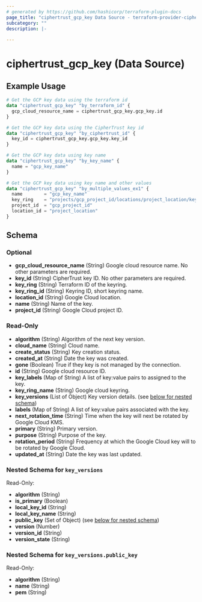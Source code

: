 ```yaml
---
# generated by https://github.com/hashicorp/terraform-plugin-docs
page_title: "ciphertrust_gcp_key Data Source - terraform-provider-ciphertrust"
subcategory: ""
description: |-
  
---
```


# ciphertrust_gcp_key (Data Source)



## Example Usage

```terraform
# Get the GCP key data using the terraform id
data "ciphertrust_gcp_key" "by_terraform_id" {
  gcp_cloud_resource_name = ciphertrust_gcp_key.gcp_key.id
}

# Get the GCP key data using the CipherTrust key id
data "ciphertrust_gcp_key" "by_ciphertrust_id" {
  key_id = ciphertrust_gcp_key.gcp_key.key_id
}

# Get the GCP key data using key name
data "ciphertrust_gcp_key" "by_key_name" {
  name = "gcp_key_name"
}

# Get the GCP key data using key name and other values
data "ciphertrust_gcp_key" "by_multiple_values_ex1" {
  name        = "gcp_key_name"
  key_ring    = "projects/gcp_project_id/locations/project_location/keyRings/gcp_keyring_name"
  project_id  = "gcp_project_id"
  location_id = "project_location"
}
```

<!-- schema generated by tfplugindocs -->
## Schema

### Optional

- **gcp_cloud_resource_name** (String) Google cloud resource name. No other parameters are required.
- **key_id** (String) CipherTrust key ID. No other parameters are required.
- **key_ring** (String) Terraform ID of the keyring.
- **key_ring_id** (String) Keyring ID, short keyring name.
- **location_id** (String) Google Cloud location.
- **name** (String) Name of the key.
- **project_id** (String) Google Cloud project ID.

### Read-Only

- **algorithm** (String) Algorithm of the next key version.
- **cloud_name** (String) Cloud name.
- **create_status** (String) Key creation status.
- **created_at** (String) Date the key was created.
- **gone** (Boolean) True if they key is not managed by the connection.
- **id** (String) Google cloud resource ID.
- **key_labels** (Map of String) A list of key:value pairs to assigned to the key.
- **key_ring_name** (String) Google cloud keyring.
- **key_versions** (List of Object) Key version details. (see [below for nested schema](#nestedatt--key_versions))
- **labels** (Map of String) A list of key:value pairs associated with the key.
- **next_rotation_time** (String) Time when the key will next be rotated by Google Cloud KMS.
- **primary** (String) Primary version.
- **purpose** (String) Purpose of the key.
- **rotation_period** (String) Frequency at which the Google Cloud key will to be rotated by Google Cloud.
- **updated_at** (String) Date the key was last updated.

<a id="nestedatt--key_versions"></a>
### Nested Schema for `key_versions`

Read-Only:

- **algorithm** (String)
- **is_primary** (Boolean)
- **local_key_id** (String)
- **local_key_name** (String)
- **public_key** (Set of Object) (see [below for nested schema](#nestedobjatt--key_versions--public_key))
- **version** (Number)
- **version_id** (String)
- **version_state** (String)

<a id="nestedobjatt--key_versions--public_key"></a>
### Nested Schema for `key_versions.public_key`

Read-Only:

- **algorithm** (String)
- **name** (String)
- **pem** (String)


